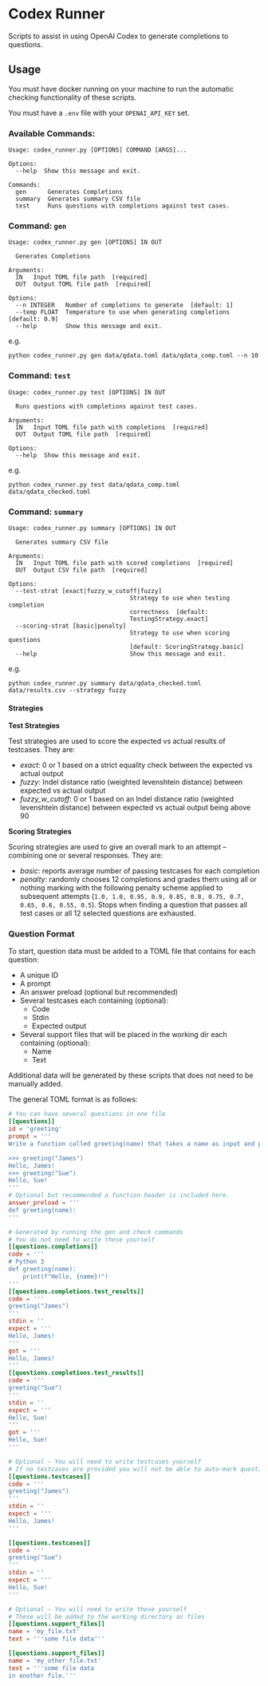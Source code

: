 # Codex Runner

Scripts to assist in using OpenAI Codex to generate completions to questions.

## Usage

You must have docker running on your machine to run the automatic checking
functionality of these scripts.

You must have a `.env` file with your `OPENAI_API_KEY` set.

### Available Commands:

```text
Usage: codex_runner.py [OPTIONS] COMMAND [ARGS]...

Options:
  --help  Show this message and exit.

Commands:
  gen      Generates Completions
  summary  Generates summary CSV file
  test     Runs questions with completions against test cases.
```

### Command: `gen`

```text
Usage: codex_runner.py gen [OPTIONS] IN OUT

  Generates Completions

Arguments:
  IN   Input TOML file path  [required]
  OUT  Output TOML file path  [required]

Options:
  --n INTEGER   Number of completions to generate  [default: 1]
  --temp FLOAT  Temperature to use when generating completions  [default: 0.9]
  --help        Show this message and exit.
```

e.g.

```text
python codex_runner.py gen data/qdata.toml data/qdata_comp.toml --n 10
```

### Command: `test`

```text
Usage: codex_runner.py test [OPTIONS] IN OUT

  Runs questions with completions against test cases.

Arguments:
  IN   Input TOML file path with completions  [required]
  OUT  Output TOML file path  [required]

Options:
  --help  Show this message and exit.
```

e.g.

```text
python codex_runner.py test data/qdata_comp.toml data/qdata_checked.toml
```

### Command: `summary`

```text
Usage: codex_runner.py summary [OPTIONS] IN OUT

  Generates summary CSV file

Arguments:
  IN   Input TOML file path with scored completions  [required]
  OUT  Output CSV file path  [required]

Options:
  --test-strat [exact|fuzzy_w_cutoff|fuzzy]
                                  Strategy to use when testing completion
                                  correctness  [default:
                                  TestingStrategy.exact]
  --scoring-strat [basic|penalty]
                                  Strategy to use when scoring questions
                                  [default: ScoringStrategy.basic]
  --help                          Show this message and exit.
```

e.g.

```text
python codex_runner.py summary data/qdata_checked.toml data/results.csv --strategy fuzzy
```

#### Strategies

**Test Strategies**

Test strategies are used to score the expected vs actual results of testcases.
They are:

- *exact*: 0 or 1 based on a strict equality check between the expected vs
  actual output
- *fuzzy*: Indel distance ratio (weighted levenshtein distance) between expected
  vs actual output
- *fuzzy_w_cutoff*: 0 or 1 based on an Indel distance ratio (weighted
  levenshtein distance) between expected vs actual output being above 90

**Scoring Strategies**

Scoring strategies are used to give an overall mark to an attempt – combining
one or several responses. They are:

- *basic*: reports average number of passing testcases for each completion
- *penalty*: randomly chooses 12 completions and grades them using all or
  nothing marking with the following penalty scheme applied to subsequent
  attempts (`1.0, 1.0, 0.95, 0.9, 0.85, 0.8, 0.75, 0.7, 0.65, 0.6, 0.55, 0.5`).
  Stops when finding a question that passes all test cases or all 12 selected
  questions are exhausted.

### Question Format

To start, question data must be added to a TOML file that contains for each
question:

- A unique ID
- A prompt
- An answer preload (optional but recommended)
- Several testcases each containing (optional):
    - Code
    - Stdin
    - Expected output
- Several support files that will be placed in the working dir each containing
  (optional):
    - Name
    - Text

Additional data will be generated by these scripts that does not need to be
manually added.

The general TOML format is as follows:

```toml
# You can have several questions in one file
[[questions]]
id = 'greeting'
prompt = '''
Write a function called greeting(name) that takes a name as input and prints Hello, <name>! as in the examples below.

>>> greeting("James")
Hello, James!
>>> greeting("Sue")
Hello, Sue!
'''
# Optional but recommended a function header is included here.
answer_preload = '''
def greeting(name):
'''

# Generated by running the gen and check commands
# You do not need to write these yourself
[[questions.completions]]
code = '''
# Python 3
def greeting(name):
    print(f"Hello, {name}!")
'''
[[questions.completions.test_results]]
code = '''
greeting("James")
'''
stdin = ''
expect = '''
Hello, James!
'''
got = '''
Hello, James!
'''
[[questions.completions.test_results]]
code = '''
greeting("Sue")
'''
stdin = ''
expect = '''
Hello, Sue!
'''
got = '''
Hello, Sue!
'''

# Optional – You will need to write testcases yourself
# If no testcases are provided you will not be able to auto-mark questions
[[questions.testcases]]
code = '''
greeting("James")
'''
stdin = ''
expect = '''
Hello, James!
'''

[[questions.testcases]]
code = '''
greeting("Sue")
'''
stdin = ''
expect = '''
Hello, Sue!
'''

# Optional – You will need to write these yourself
# These will be added to the working directory as files
[[questions.support_files]]
name = 'my_file.txt'
text = '''some file data'''

[[questions.support_files]]
name = 'my_other_file.txt'
text = '''some file data
in another file.'''
```
